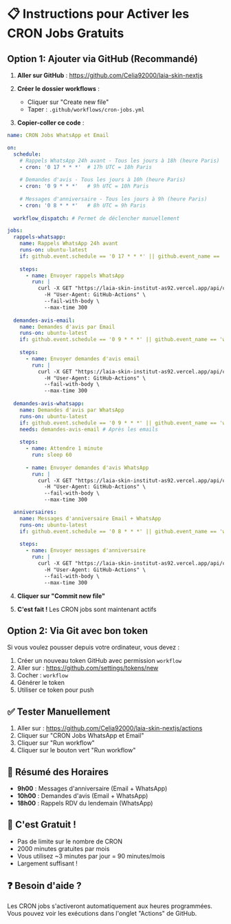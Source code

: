 # 📋 Instructions pour Activer les CRON Jobs Gratuits

## Option 1: Ajouter via GitHub (Recommandé)

1. **Aller sur GitHub** : https://github.com/Celia92000/laia-skin-nextjs

2. **Créer le dossier workflows** :
   - Cliquer sur "Create new file"
   - Taper : `.github/workflows/cron-jobs.yml`

3. **Copier-coller ce code** :

```yaml
name: CRON Jobs WhatsApp et Email

on:
  schedule:
    # Rappels WhatsApp 24h avant - Tous les jours à 18h (heure Paris)
    - cron: '0 17 * * *'  # 17h UTC = 18h Paris
    
    # Demandes d'avis - Tous les jours à 10h (heure Paris)
    - cron: '0 9 * * *'   # 9h UTC = 10h Paris
    
    # Messages d'anniversaire - Tous les jours à 9h (heure Paris)
    - cron: '0 8 * * *'   # 8h UTC = 9h Paris
    
  workflow_dispatch: # Permet de déclencher manuellement

jobs:
  rappels-whatsapp:
    name: Rappels WhatsApp 24h avant
    runs-on: ubuntu-latest
    if: github.event.schedule == '0 17 * * *' || github.event_name == 'workflow_dispatch'
    
    steps:
      - name: Envoyer rappels WhatsApp
        run: |
          curl -X GET "https://laia-skin-institut-as92.vercel.app/api/cron/send-whatsapp-reminders?secret=laia_skin_cron_secret_2025" \
            -H "User-Agent: GitHub-Actions" \
            --fail-with-body \
            --max-time 300
          
  demandes-avis-email:
    name: Demandes d'avis par Email
    runs-on: ubuntu-latest
    if: github.event.schedule == '0 9 * * *' || github.event_name == 'workflow_dispatch'
    
    steps:
      - name: Envoyer demandes d'avis email
        run: |
          curl -X GET "https://laia-skin-institut-as92.vercel.app/api/cron/send-review-requests?secret=laia_skin_cron_secret_2025" \
            -H "User-Agent: GitHub-Actions" \
            --fail-with-body \
            --max-time 300
            
  demandes-avis-whatsapp:
    name: Demandes d'avis par WhatsApp
    runs-on: ubuntu-latest
    if: github.event.schedule == '0 9 * * *' || github.event_name == 'workflow_dispatch'
    needs: demandes-avis-email # Après les emails
    
    steps:
      - name: Attendre 1 minute
        run: sleep 60
        
      - name: Envoyer demandes d'avis WhatsApp
        run: |
          curl -X GET "https://laia-skin-institut-as92.vercel.app/api/cron/send-whatsapp-reviews?secret=laia_skin_cron_secret_2025" \
            -H "User-Agent: GitHub-Actions" \
            --fail-with-body \
            --max-time 300

  anniversaires:
    name: Messages d'anniversaire Email + WhatsApp
    runs-on: ubuntu-latest
    if: github.event.schedule == '0 8 * * *' || github.event_name == 'workflow_dispatch'
    
    steps:
      - name: Envoyer messages d'anniversaire
        run: |
          curl -X GET "https://laia-skin-institut-as92.vercel.app/api/cron/send-birthday-emails?secret=laia_skin_cron_secret_2025" \
            -H "User-Agent: GitHub-Actions" \
            --fail-with-body \
            --max-time 300
```

4. **Cliquer sur "Commit new file"**

5. **C'est fait !** Les CRON jobs sont maintenant actifs

## Option 2: Via Git avec bon token

Si vous voulez pousser depuis votre ordinateur, vous devez :

1. Créer un nouveau token GitHub avec permission `workflow`
2. Aller sur : https://github.com/settings/tokens/new
3. Cocher : `workflow`
4. Générer le token
5. Utiliser ce token pour push

## ✅ Tester Manuellement

1. Aller sur : https://github.com/Celia92000/laia-skin-nextjs/actions
2. Cliquer sur "CRON Jobs WhatsApp et Email"
3. Cliquer sur "Run workflow"
4. Cliquer sur le bouton vert "Run workflow"

## 📅 Résumé des Horaires

- **9h00** : Messages d'anniversaire (Email + WhatsApp)
- **10h00** : Demandes d'avis (Email + WhatsApp)
- **18h00** : Rappels RDV du lendemain (WhatsApp)

## 🎉 C'est Gratuit !

- Pas de limite sur le nombre de CRON
- 2000 minutes gratuites par mois
- Vous utilisez ~3 minutes par jour = 90 minutes/mois
- Largement suffisant !

## ❓ Besoin d'aide ?

Les CRON jobs s'activeront automatiquement aux heures programmées.
Vous pouvez voir les exécutions dans l'onglet "Actions" de GitHub.